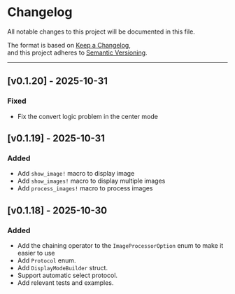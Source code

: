 # Changelog

All notable changes to this project will be documented in this file.

The format is based on [Keep a Changelog](https://keepachangelog.com/en/1.1.0/),  
and this project adheres to [Semantic Versioning](https://semver.org/spec/v2.0.0.html).

---

## [v0.1.20] - 2025-10-31

### Fixed

- Fix the convert logic problem in the center mode

## [v0.1.19] - 2025-10-31

### Added

- Add `show_image!` macro to display image
- Add `show_images!` macro to display multiple images
- Add `process_images!` macro to process images

## [v0.1.18] - 2025-10-30

### Added

- Add the chaining operator to the `ImageProcessorOption` enum to make it easier to use
- Add `Protocol` enum.
- Add `DisplayModeBuilder` struct.
- Support automatic select protocol.
- Add relevant tests and examples.